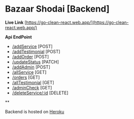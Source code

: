 # Bazaar Shodai [Backend]
**Live Link**
[https://go-clean-react.web.app/](https://go-clean-react.web.app/)


**Api EndPoint**

-   [/addService](https://goclean-react.herokuapp.com/addService)  [POST]
-   [/addTestimonial](https://goclean-react.herokuapp.com/addTestimonial)  [POST]
-   [/addOrder](https://goclean-react.herokuapp.com/addOrder)  [POST]
-   [/updateStatus](https://goclean-react.herokuapp.com/updateStatus)  [PATCH]
-   [/addAdmin](https://goclean-react.herokuapp.com/addAdmin)  [POST]
-   [/allService](https://goclean-react.herokuapp.com/allService)  [GET]
-   [/orders](https://goclean-react.herokuapp.com/orders)  [GET]
-   [/allTestimonial](https://goclean-react.herokuapp.com/allTestimonial)  [GET]
-   [/adminCheck](https://goclean-react.herokuapp.com/adminCheck)  [GET]
-   [/deleteService/:id](https://goclean-react.herokuapp.com/deleteService/:id)  [DELETE]

**



Backend is hosted on [Heroku](https://goclean-react.herokuapp.com/)
